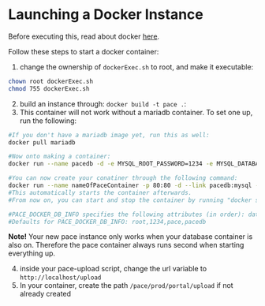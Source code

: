 # Launching a Docker Instance
Before executing this, read about docker [here](https://docs.docker.com/get-started/part1).

Follow these steps to start a docker container:
1. change the ownership of `dockerExec.sh` to root, and make it executable:
```bash
chown root dockerExec.sh
chmod 755 dockerExec.sh
```
2. build an instance through: `docker build -t pace .`:
3. This container will not work without a mariadb container. To set one up, run the following:
```bash
#If you don't have a mariadb image yet, run this as well:
docker pull mariadb

#Now onto making a container:
docker run --name pacedb -d -e MYSQL_ROOT_PASSWORD=1234 -e MYSQL_DATABASE=pace mariadb

#You can now create your conatiner through the following command:
docker run --name nameOfPaceContainer -p 80:80 -d --link pacedb:mysql -e PACE_DOCKER_DB_INFO="root,dbPasswordHere,dbNameHere,dbAddressHere" pace
#This automatically starts the container afterwards.
#From now on, you can start and stop the container by running "docker start nameOfPaceContainer" and "docker stop nameOfPaceContainer" respectively.

#PACE_DOCKER_DB_INFO specifies the following attributes (in order): database user,user's passowrd, name of target database, database address (if it's another container, it's the name of that container instead of an address.)
#Defaults for PACE_DOCKER_DB_INFO: root,1234,pace,pacedb
```

**Note!** Your new pace instance only works when your database container is also on. Therefore the pace container always runs second when starting everything up.

4. inside your pace-upload script, change the url variable to `http://localhost/upload`
5. In your container, create the path `/pace/prod/portal/upload` if not already created
